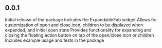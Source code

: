 ## 0.0.1

Initial release of the package
Includes the ExpandableFab widget
Allows for customization of open and close icon, children to be displayed when expanded, and initial open state
Provides functionality for expanding and closing the floating action button on tap of the open/close icon or children
Includes example usage and tests in the package
